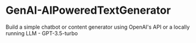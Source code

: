 # GenAI-AIPoweredTextGenerator
Build a simple chatbot or content generator using OpenAI's API or a locally running LLM - GPT-3.5-turbo

